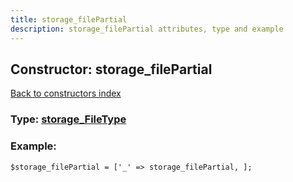 ```yaml
---
title: storage_filePartial
description: storage_filePartial attributes, type and example
---
```

## Constructor: storage\_filePartial  
[Back to constructors index](index.md)






### Type: [storage\_FileType](../types/storage_FileType.md)


### Example:

```
$storage_filePartial = ['_' => storage_filePartial, ];
```